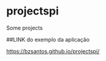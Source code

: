 # projectspi
Some projects 

##LINK do exemplo da aplicação

https://bzsantos.github.io/projectspi/
